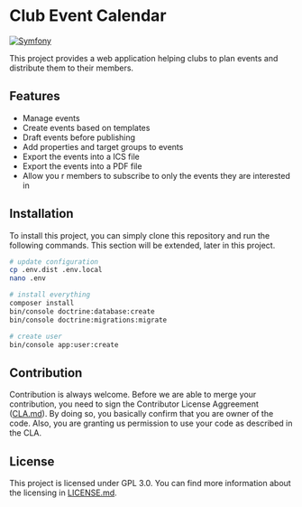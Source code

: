 # Club Event Calendar

[![Symfony](https://github.com/silviokennecke/club-event-calendar/actions/workflows/symfony.yml/badge.svg)](https://github.com/silviokennecke/club-event-calendar/actions/workflows/symfony.yml)

This project provides a web application helping clubs to plan events and distribute them to their members.

## Features

* Manage events
* Create events based on templates
* Draft events before publishing
* Add properties and target groups to events
* Export the events into a ICS file
* Export the events into a PDF file
* Allow you r members to subscribe to only the events they are interested in

## Installation

To install this project, you can simply clone this repository and run the following commands.
This section will be extended, later in this project.

```bash
# update configuration
cp .env.dist .env.local
nano .env

# install everything
composer install
bin/console doctrine:database:create
bin/console doctrine:migrations:migrate

# create user
bin/console app:user:create
```

## Contribution

Contribution is always welcome.
Before we are able to merge your contribution, you need to sign the Contributor License Aggreement ([CLA.md](CLA.md)).
By doing so, you basically confirm that you are owner of the code.
Also, you are granting us permission to use your code as described in the CLA.

## License

This project is licensed under GPL 3.0.
You can find more information about the licensing in [LICENSE.md](LICENSE.md).
